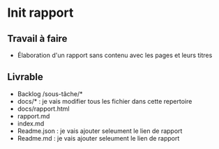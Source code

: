 # Init rapport

## Travail à faire

- Élaboration d'un rapport sans contenu avec les pages et leurs titres

## Livrable 
- Backlog /sous-tâche/*
- docs/* : je vais modifier tous les fichier dans cette repertoire
- docs/rapport.html
- rapport.md
- index.md
- Readme.json : je vais ajouter seleument le lien de rapport
- Readme.md  : je vais ajouter seleument le lien de rapport


